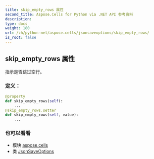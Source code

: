 ```yaml
---
title: skip_empty_rows 属性
second_title: Aspose.Cells for Python via .NET API 参考资料
description:
type: docs
weight: 180
url: /zh/python-net/aspose.cells/jsonsaveoptions/skip_empty_rows/
is_root: false
---
```

## skip_empty_rows 属性

指示是否跳过空行。
### 定义：
```python
@property
def skip_empty_rows(self):
    ...
@skip_empty_rows.setter
def skip_empty_rows(self, value):
    ...
```

### 也可以看看
* 模块 [aspose.cells](../../)
* 类 [JsonSaveOptions](/cells/zh/python-net/aspose.cells/jsonsaveoptions)
